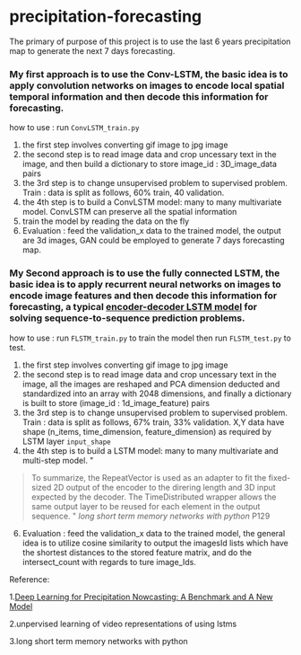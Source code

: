 # precipitation-forecasting

The primary of purpose of this project is to use the last 6 years precipitation map to generate the next 7 days forecasting.

### My first approach is to use the Conv-LSTM, the basic idea is to apply convolution networks on images to encode local spatial temporal information and then decode this information for forecasting.

how to  use :   run `ConvLSTM_train.py`

1. the first step involves converting gif image to jpg image
2. the second step is to read image data and crop uncessary text in the image, and then build a dictionary to store  image_id : 3D_image_data pairs
3. the 3rd step is to change unsupervised problem to supervised problem. Train : data is split as follows, 60% train, 40 validation.
4. the 4th step is to build a ConvLSTM model: many to many multivariate model.  ConvLSTM can preserve all the spatial information
5. train the model by reading the data on the fly
6. Evaluation : feed the validation_x data to the trained model, the output are 3d images, GAN could be employed to generate 7 days forecasting map.  


### My Second approach is to use the fully connected LSTM, the basic idea is to apply recurrent neural networks on images to encode image features and then decode this information for forecasting, a typical [encoder-decoder LSTM model](https://machinelearningmastery.com/lstm-autoencoders/) for solving sequence-to-sequence prediction problems.

how to  use :   run `FLSTM_train.py` to train the model then run `FLSTM_test.py` to test.
 
1. the first step involves converting gif image to jpg image
2. the second step is to read image data and crop uncessary text in the image, all the images are reshaped  and  PCA dimension deducted and standardized into an array with 2048 dimensions, and finally a dictionary is built to store  (image_id : 1d_image_feature) pairs
3. the 3rd step is to change unsupervised problem to supervised problem. Train : data is split as follows, 67% train, 33% validation. X,Y data have shape (n_items, time_dimension, feature_dimension) as required by LSTM layer `input_shape`
4. the 4th step is to build a LSTM model: many to many multivariate and multi-step model. "
> To summarize, the RepeatVector is used as an adapter to fit the fixed-sized 2D output of the encoder to the direring length and 3D input expected by the decoder. The TimeDistributed
wrapper allows the same output layer to be reused for each element in the output sequence. " 
*long short term memory networks with python*  P129  
6. Evaluation : feed the validation_x data to the trained model,  the general idea is to utilize cosine similarity to output the imagesId lists which have the shortest distances to the stored feature matrix, and do the intersect_count with regards to ture image_Ids.

Reference: 


1.[Deep Learning for Precipitation Nowcasting: A Benchmark and A New Model](https://github.com/sxjscience/HKO-7)

2.unpervised learning of video representations of using lstms
                   
3.long short term memory networks with python
